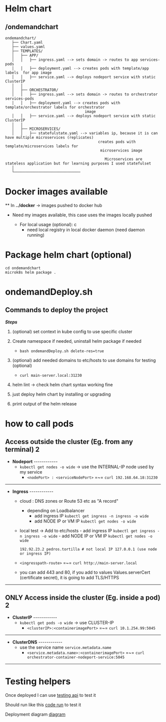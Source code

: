 # Helm chart


## /ondemandchart

```
ondemandchart/
   ├── Chart.yaml
   ├── values.yaml
   ├── TEMPLATES/
   │   ├── APP/
   │   │   ├── ingress.yaml --> sets domain -> routes to app services-pods
   │   │   ├── deployment.yaml --> creates pods with template/app labels  for app image 
   │   │   ├── service.yaml --> deploys nodeport service with static ClusterIP
   │   │
   │   ├── ORCHESTRATOR/
   │   │   ├── ingress.yaml --> sets domain -> routes to orchestrator services-pods
   │   │   ├── deployment.yaml --> creates pods with template/orchestrator labels for orchestrator                   
                                    image 
   │   │   ├── service.yaml --> deploys nodeport service with static ClusterIP
   │   │
   │   ├── MICROSERVICES/ 
   │   │   ├── statefulstate.yaml --> variables ip, because it is can have multiple microservices (replicates)
                                          creates pods with template/microservices labels for 
                                           microservices image 

                                             Microservices are stateless application but for learning purposes I used statefulset 
   │
   └──────────────────────────────
```


# Docker images available
 ** In **../docker** -> images pushed to docker hub

* Need my images available, this case uses the images locally pushed

   - For local usage (optional): c
      - need local registry in local docker daemon (need daemon running)

# Package helm chart (optional)
```
cd ondemandchart
microk8s helm package .
```

# ondemandDeploy.sh 

## **Commands to deploy the project**


***Steps*** 

1. (optional) set context in kube config to use specific cluster 

2. Create namespace if needed, uninstall helm package if needed
   - `bash ondemandDeploy.sh delete-res=true`

3. (optional) add needed domains to etc/hosts to use domains for testing (optional)
   - `curl main-server.local:31230` 

4. helm lint -> check helm chart syntax working fine

5. just deploy helm chart by installing or upgrading

6. print output of the helm release


# how to call pods 

## Access outside the cluster (Eg. from any terminal) 2

- **Nodeport** ------------
   - `kubectl get nodes -o wide` -> use the  INTERNAL-IP node used by my service
      - `<nodePort> : <serviceNodePort>` =~= `curl 192.168.64.18:31230`

--------

- **Ingress** ------------
   - cloud : DNS zones or Route 53 etc as "A record"
      - depending on Loadbalancer
         - add ingress IP  `kubectl get ingress -n ingress -o wide`
         - add NODE IP or VM IP `kubectl get nodes -o wide`
   
   - local test -> Add to etc/hosts 
         - add ingress IP  `kubectl get ingress -n ingress -o wide`
         - add NODE IP or VM IP `kubectl get nodes -o wide`
      ```
      192.92.23.2 pedros.tortilla # not local IP 127.0.0.1 (use node or ingress IP)
      ```

   - `<ingresspath-route>` =~= `curl http://main-server.local`

   - you can add 443 and 80, if you add to values Values.serverCert (certificate secret), it is going to add TLS/HTTPS

--------

## ONLY Access inside the cluster (Eg. inside a pod) 2

- **ClusterIP** ------------
   - `kubectl get pods -o wide` -> use CLUSTER-IP  
      - `<clusterIP>:<containerimagePort>` =~= `curl 10.1.254.99:5045`

--------

- **ClusterDNS** ------------
   - use the service name `service.metadata.name`
      - `<service.metadata.name>:<containerimagePort>` =~= `curl orchestrator-container-nodeport-service:5045`

--------

# Testing helpers
Once deployed I can use [testing api](../codeHelpers/loginmainserver.py) to test it

Should run like this [code run](../codeHelpers/results/README.md) to test it

Deployment diagram [diagram](../codeHelpers/README.md) 